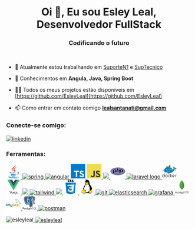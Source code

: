 <h1 align="center">Oi 👋, Eu sou Esley Leal, Desenvolvedor FullStack</h1>
<h3 align="center">Codificando o futuro</h3> </br>
                                                                      
- 🔭 Atualmente estou trabalhando em [SuporteN1](https://github.com/EsleyLeal/suporteN1v) e [SupTecnico](https://github.com/EsleyLeal/supTecnico)

- 🌱 Conhecimentos em  **Angula, Java, Spring Boot**

- 👨‍💻 Todos os meus projetos estão disponíveis em [https://github.com/EsleyLeal](https://github.com/EsleyLeal)

- 📫 Como entrar em contato comigo **lealsantanati@gmail.com**

<h3 align="left">Conecte-se comigo:</h3>
<p align="left">
  <a href="[https://linkedin.com/in/esley-leal](https://www.linkedin.com/in/esleyleal/)" target="blank"><img align="center" src="https://cdn.jsdelivr.net/gh/devicons/devicon/icons/linkedin/linkedin-original.svg" alt="linkedin" height="40" /></a>
</p>
<p align="left">
</p>

<h3 align="left">Ferramentas:</h3>
<p align="left"> <a href="https://angular.io" target="_blank" rel="noreferrer"> 
  <img src="https://raw.githubusercontent.com/devicons/devicon/master/icons/java/java-original.svg" alt="java" width="40" height="40" />
  <img src="https://www.vectorlogo.zone/logos/springio/springio-icon.svg" alt="spring" width="40" height="40" />
  <img src="https://angular.io/assets/images/logos/angular/angular.svg" alt="angular" width="40" height="40" />
  <img src="https://raw.githubusercontent.com/devicons/devicon/master/icons/typescript/typescript-original.svg" alt="typescript" largura="40" width="40" altura="40" />
  <img src="https://raw.githubusercontent.com/devicons/devicon/master/icons/javascript/javascript-original.svg" alt="javascript" width="40" height="40" />
  <img src="https://cdn.jsdelivr.net/gh/devicons/devicon@latest/icons/python/python-original.svg" width="40" />
  <img src="https://raw.githubusercontent.com/devicons/devicon/master/icons/php/php-original.svg" alt="php" width="40" height="40" />
  <img src="https://cdn.jsdelivr.net/gh/devicons/devicon@latest/icons/laravel/laravel-original.svg" height="30" alt="laravel logo" />
  <img src="https://raw.githubusercontent.com/devicons/devicon/master/icons/docker/docker-original-wordmark.svg" alt="docker" width="40" height="40" /> 
  <img src="https://raw.githubusercontent.com/devicons/devicon/master/icons/vuejs/vuejs-original-wordmark.svg" alt="vuejs" largura="40" width="40" altura="40" />
  
  <img src="https://cdn.jsdelivr.net/gh/devicons/devicon@latest/icons/bootstrap/bootstrap-original.svg" width="40" />
  <img src="https://www.vectorlogo.zone/logos/tailwindcss/tailwindcss-icon.svg" alt="tailwind" width="40" height="40" /> 

  <img src="https://cdn.jsdelivr.net/gh/devicons/devicon@latest/icons/html5/html5-original.svg" width="40" />
  <img src="https://raw.githubusercontent.com/devicons/devicon/master/icons/css3/css3-original-wordmark.svg" alt="css3" width="40" height="40" />
  
  <img src="https://raw.githubusercontent.com/devicons/devicon/master/icons/linux/linux-original.svg" alt="linux" width="40" height="40" />
  <img src="https://www.vectorlogo.zone/logos/git-scm/git-scm-icon.svg" alt="git" width="40" height="40" />
  <img src="https://www.vectorlogo.zone/logos/elastic/elastic-icon.svg" alt="elasticsearch" width="40" altura="40" /> 
  <img src="https://www.vectorlogo.zone/logos/grafana/grafana-icon.svg" alt="grafana" width="40" height="40" /> 
  <img src="https://raw.githubusercontent.com/devicons/devicon/master/icons/mongodb/mongodb-original-wordmark.svg" alt="mongodb" width="40" height="40" />
  <img src="https://raw.githubusercontent.com/devicons/devicon/master/icons/mysql/mysql-original-wordmark.svg" alt="mysql" width="40" height="40" />
  <img src="https://raw.githubusercontent.com/devicons/devicon/master/icons/postgresql/postgresql-original-wordmark.svg" alt="postgresql" width="40" height="40" />
  <img src="https://www.vectorlogo.zone/logos/getpostman/getpostman-icon.svg" alt="postman" width="40" height="40"/> </a> <a href="https://spring.io/" target="_blank" rel="noreferrer"> 
  
<p><img align="left" src="https://github-readme-stats.vercel.app/api/top-langs?username=esleyleal&show_icons=true&locale=en&layout=compact" alt="esleyleal" /></p>
<p>&nbsp;<img align="center" src="https://github-readme-stats.vercel.app/api?username=esleyleal&show_icons=true&locale=en" alt="esleyleal" /></p> 

